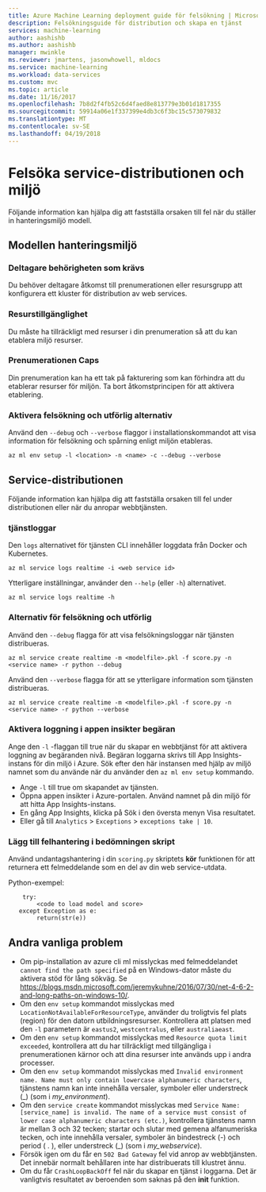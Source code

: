 ```yaml
---
title: Azure Machine Learning deployment guide för felsökning | Microsoft Docs
description: Felsökningsguide för distribution och skapa en tjänst
services: machine-learning
author: aashishb
ms.author: aashishb
manager: mwinkle
ms.reviewer: jmartens, jasonwhowell, mldocs
ms.service: machine-learning
ms.workload: data-services
ms.custom: mvc
ms.topic: article
ms.date: 11/16/2017
ms.openlocfilehash: 7b8d2f4fb52c6d4faed8e813779e3b01d1817355
ms.sourcegitcommit: 59914a06e1f337399e4db3c6f3bc15c573079832
ms.translationtype: MT
ms.contentlocale: sv-SE
ms.lasthandoff: 04/19/2018
---
```

# <a name="troubleshooting-service-deployment-and-environment-setup"></a>Felsöka service-distributionen och miljö
Följande information kan hjälpa dig att fastställa orsaken till fel när du ställer in hanteringsmiljö modell.

## <a name="model-management-environment"></a>Modellen hanteringsmiljö
### <a name="contributor-permission-required"></a>Deltagare behörigheten som krävs
Du behöver deltagare åtkomst till prenumerationen eller resursgrupp att konfigurera ett kluster för distribution av web services.

### <a name="resource-availability"></a>Resurstillgänglighet
Du måste ha tillräckligt med resurser i din prenumeration så att du kan etablera miljö resurser.

### <a name="subscription-caps"></a>Prenumerationen Caps
Din prenumeration kan ha ett tak på fakturering som kan förhindra att du etablerar resurser för miljön. Ta bort åtkomstprincipen för att aktivera etablering.

### <a name="enable-debug-and-verbose-options"></a>Aktivera felsökning och utförlig alternativ
Använd den `--debug` och `--verbose` flaggor i installationskommandot att visa information för felsökning och spårning enligt miljön etableras.

```
az ml env setup -l <location> -n <name> -c --debug --verbose 
```

## <a name="service-deployment"></a>Service-distributionen
Följande information kan hjälpa dig att fastställa orsaken till fel under distributionen eller när du anropar webbtjänsten.

### <a name="service-logs"></a>tjänstloggar
Den `logs` alternativet för tjänsten CLI innehåller loggdata från Docker och Kubernetes.

```
az ml service logs realtime -i <web service id>
```

Ytterligare inställningar, använder den `--help` (eller `-h`) alternativet.

```
az ml service logs realtime -h
```

### <a name="debug-and-verbose-options"></a>Alternativ för felsökning och utförlig
Använd den `--debug` flagga för att visa felsökningsloggar när tjänsten distribueras.

```
az ml service create realtime -m <modelfile>.pkl -f score.py -n <service name> -r python --debug
```

Använd den `--verbose` flagga för att se ytterligare information som tjänsten distribueras.

```
az ml service create realtime -m <modelfile>.pkl -f score.py -n <service name> -r python --verbose
```

### <a name="enable-request-logging-in-app-insights"></a>Aktivera loggning i appen insikter begäran
Ange den `-l` -flaggan till true när du skapar en webbtjänst för att aktivera loggning av begäranden nivå. Begäran loggarna skrivs till App Insights-instans för din miljö i Azure. Sök efter den här instansen med hjälp av miljö namnet som du använde när du använder den `az ml env setup` kommando.

- Ange `-l` till true om skapandet av tjänsten.
- Öppna appen insikter i Azure-portalen. Använd namnet på din miljö för att hitta App Insights-instans.
- En gång App Insights, klicka på Sök i den översta menyn Visa resultatet.
- Eller gå till `Analytics`  >  `Exceptions`  >  `exceptions take | 10`.


### <a name="add-error-handling-in-scoring-script"></a>Lägg till felhantering i bedömningen skript
Använd undantagshantering i din `scoring.py` skriptets **kör** funktionen för att returnera ett felmeddelande som en del av din web service-utdata.

Python-exempel:
```
    try:
        <code to load model and score>
   except Exception as e:
        return(str(e))
```

## <a name="other-common-problems"></a>Andra vanliga problem
- Om pip-installation av azure cli ml misslyckas med felmeddelandet `cannot find the path specified` på en Windows-dator måste du aktivera stöd för lång sökväg. Se https://blogs.msdn.microsoft.com/jeremykuhne/2016/07/30/net-4-6-2-and-long-paths-on-windows-10/. 
- Om den `env setup` kommandot misslyckas med `LocationNotAvailableForResourceType`, använder du troligtvis fel plats (region) för den datorn utbildningsresurser. Kontrollera att platsen med den `-l` parametern är `eastus2`, `westcentralus`, eller `australiaeast`.
- Om den `env setup` kommandot misslyckas med `Resource quota limit exceeded`, kontrollera att du har tillräckligt med tillgängliga i prenumerationen kärnor och att dina resurser inte används upp i andra processer.
- Om den `env setup` kommandot misslyckas med `Invalid environment name. Name must only contain lowercase alphanumeric characters`, tjänstens namn kan inte innehålla versaler, symboler eller understreck (_) (som i *my_environment*).
- Om den `service create` kommandot misslyckas med `Service Name: [service_name] is invalid. The name of a service must consist of lower case alphanumeric characters (etc.)`, kontrollera tjänstens namn är mellan 3 och 32 tecken; startar och slutar med gemena alfanumeriska tecken, och inte innehålla versaler, symboler än bindestreck (-) och period ( . ), eller understreck (_) (som i *my_webservice*).
- Försök igen om du får en `502 Bad Gateway` fel vid anrop av webbtjänsten. Det innebär normalt behållaren inte har distribuerats till klustret ännu.
- Om du får `CrashLoopBackOff` fel när du skapar en tjänst i loggarna. Det är vanligtvis resultatet av beroenden som saknas på den **init** funktion.
